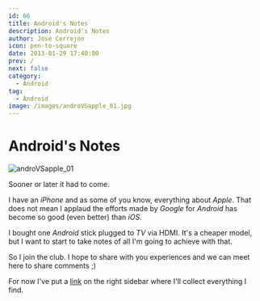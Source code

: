 ```yaml
---
id: 66
title: Android's Notes
description: Android's Notes
author: Jose Cerrejon
icon: pen-to-square
date: 2013-01-29 17:40:00
prev: /
next: false
category:
  - Android
tag:
  - Android
image: /images/androVSapple_01.jpg
---
```


# Android's Notes

![androVSapple_01](/images/androVSapple_01.jpg)

Sooner or later it had to come.

I have an *iPhone* and as some of you know, everything about *Apple*. That does not mean I applaud the efforts made by *Google* for *Android* has become so good (even better) than *iOS*.

I bought one *Android* stick plugged to *TV* via HDMI. It's a cheaper model, but I want to start to take notes of all I'm going to achieve with that.

So I join the club. I hope to share with you experiences and we can meet here to share comments ;)

For now I've put a [link](http://goo.gl/R63lK) on the right sidebar where I'll collect everything I find.